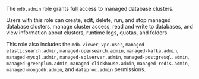 The `mdb.admin` role grants full access to managed database clusters.

Users with this role can create, edit, delete, run, and stop managed database clusters, manage cluster access, read and write to databases, and view information about clusters, runtime logs, quotas, and folders.

This role also includes the `mdb.viewer`, `vpc.user`, `managed-elasticsearch.admin`, `managed-opensearch.admin`, `managed-kafka.admin`, `managed-mysql.admin`, `managed-sqlserver.admin`, `managed-postgresql.admin`, `managed-greenplum.admin`, `managed-clickhouse.admin`, `managed-redis.admin`, `managed-mongodb.admin`, and `dataproc.admin` permissions.